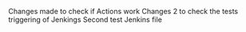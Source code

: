 Changes made to check if Actions work
Changes 2 to check the tests triggering of Jenkings
Second test Jenkins file
